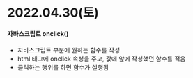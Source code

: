 # 2022.04.30(토)

#### 자바스크립트 onclick()
+ 자바스크립트 부분에 원하는 함수를 작성
+ html 태그에 onclick 속성을 주고, 값에 앞에 작성했던 함수를 적음
+ 클릭하는 행위를 하면 함수가 실행됨